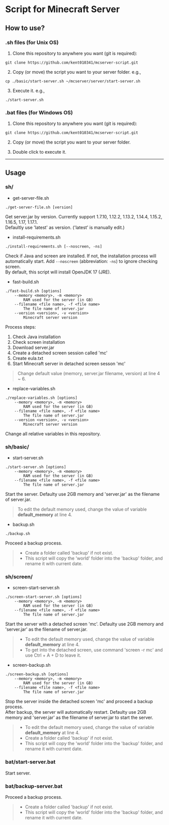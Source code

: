 # Script for Minecraft Server

## How to use?
### .sh files (for Unix OS)
1. Clone this repository to anywhere you want (git is required):  
```
git clone https://github.com/kent010341/mcserver-script.git
```

2. Copy (or move) the script you want to your server folder. e.g.,  
```
cp ./basic/start-server.sh ~/mcserver/server/start-server.sh
```

3. Execute it. e.g.,
```
./start-server.sh
```

### .bat files (for Windows OS)
1. Clone this repository to anywhere you want (git is required):  
```
git clone https://github.com/kent010341/mcserver-script.git
```

2. Copy (or move) the script you want to your server folder.

3. Double click to execute it.

---

## Usage
### sh/
* get-server-file.sh
```
./get-server-file.sh [version]
```
Get server.jar by version. Currently support 1.7.10, 1.12.2, 1.13.2, 1.14.4, 1.15.2, 1.16.5, 1.17, 1.17.1.  
Defaultly use 'latest' as version. ('latest' is manually edit.)

* install-requirements.sh
```
./install-requirements.sh [--noscreen, -ns]
```
Check if Java and screen are installed. If not, the installation process will automatically start. Add `--noscreen` (abbreviation: `-ns`) to ignore checking screen.  
By default, this script will install OpenJDK 17 (JRE).

* fast-build.sh
```
./fast-build.sh [options]
    --memory <memory>, -m <memory>
        RAM used for the server (in GB)
    --filename <file name>, -f <file name>
        The file name of server.jar
    --version <version>, -v <version>
        Minecraft server version
```
Process steps:  
1. Check Java installation
2. Check screen installation
3. Download server.jar
4. Create a detached screen session called 'mc'
5. Create eula.txt
6. Start Minecraft server in detached screen sesson 'mc'

> Change default value (memory, server.jar filename, version) at line 4 ~ 6.

* replace-variables.sh
```
./replace-variables.sh [options]
    --memory <memory>, -m <memory>
        RAM used for the server (in GB)
    --filename <file name>, -f <file name>
        The file name of server.jar
    --version <version>, -v <version>
        Minecraft server version
```
Change all relative variables in this repository.  

### sh/basic/
* start-server.sh
```
./start-server.sh [options]
    --memory <memory>, -m <memory>
        RAM used for the server (in GB)
    --filename <file name>, -f <file name>
        The file name of server.jar
```  
Start the server. Defaulty use 2GB memory and 'server.jar' as the filename of server.jar.  
> To edit the default memory used, change the value of variable **default_memory** at line 4.

* backup.sh
```
./backup.sh
```  
Proceed a backup process.  
> * Create a folder called 'backup' if not exist.  
> * This script will copy the 'world' folder into the 'backup' folder, and rename it with current date.  

### sh/screen/
* screen-start-server.sh
```
./screen-start-server.sh [options]
    --memory <memory>, -m <memory>
        RAM used for the server (in GB)
    --filename <file name>, -f <file name>
        The file name of server.jar
```
Start the server with a detached screen 'mc'. Defaulty use 2GB memory and 'server.jar' as the filename of server.jar.  
> * To edit the default memory used, change the value of variable **default_memory** at line 4.  
> * To get into the detached screen, use command 'screen -r mc' and use Ctrl + A + D to leave it.

* screen-backup.sh
```
./screen-backup.sh [options]
    --memory <memory>, -m <memory>
        RAM used for the server (in GB)
    --filename <file name>, -f <file name>
        The file name of server.jar
```
Stop the server inside the detached screen 'mc' and proceed a backup process.   
After backup, the server will automatically restart. Defaulty use 2GB memory and 'server.jar' as the filename of server.jar to start the server. 
> * To edit the default memory used, change the value of variable **default_memory** at line 4.  
> * Create a folder called 'backup' if not exist.  
> * This script will copy the 'world' folder into the 'backup' folder, and rename it with current date.  

### bat/start-server.bat
Start server.

### bat/backup-server.bat
Proceed a backup process.  
> * Create a folder called 'backup' if not exist.  
> * This script will copy the 'world' folder into the 'backup' folder, and rename it with current date. 

